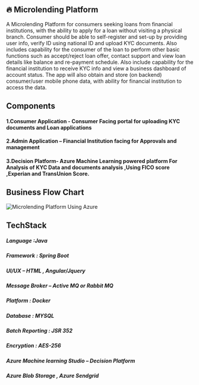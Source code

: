 ## 🔥 Microlending Platform
A Microlending Platform for consumers seeking loans from financial institutions, with the ability to apply for a loan without visiting a physical branch.  Consumer should be able to self-register and set-up by providing user info, verify ID using national ID and upload KYC documents.  Also includes capability for the consumer of the loan to perform other basic functions such as accept/reject loan offer, contact support and view loan details like balance and re-payment schedule.  Also include capability for the financial institution to receive KYC info and view a business dashboard of account status.  The app will also obtain and store (on backend) consumer/user mobile phone data, with ability for financial institution to access the data. 

## Components 
#### 1.Consumer Application - Consumer Facing portal for uploading KYC documents and Loan applications
#### 2.Admin Application – Financial Institution facing for Approvals and management
#### 3.Decision Platform- Azure Machine Learning powered platform For Analysis of KYC  Data and documents analysis ,Using FICO score ,Experian and TransUnion Score. 

## Business Flow Chart 
![Microlending Platform Using Azure ](https://apoorwanand.s3.amazonaws.com/MicroLendingPlatformUserOnBoarding.png)

## TechStack 
##### Language :Java 
##### Framework : Spring Boot
##### UI/UX – HTML , Angular/Jquery
##### Message Broker – Active MQ  or Rabbit MQ
##### Platform : Docker 
##### Database : MYSQL 
##### Batch Reporting : JSR 352 
##### Encryption : AES-256
##### Azure Machine learning Studio – Decision Platform
##### Azure Blob Storage , Azure Sendgrid 
